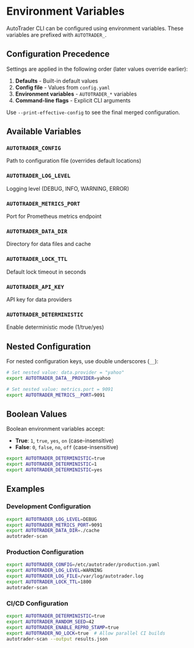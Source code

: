 # Environment Variables

AutoTrader CLI can be configured using environment variables.
These variables are prefixed with `AUTOTRADER_`.

## Configuration Precedence

Settings are applied in the following order (later values override earlier):

1. **Defaults** - Built-in default values
2. **Config file** - Values from `config.yaml`
3. **Environment variables** - `AUTOTRADER_*` variables
4. **Command-line flags** - Explicit CLI arguments

Use `--print-effective-config` to see the final merged configuration.

## Available Variables

### `AUTOTRADER_CONFIG`

Path to configuration file (overrides default locations)

### `AUTOTRADER_LOG_LEVEL`

Logging level (DEBUG, INFO, WARNING, ERROR)

### `AUTOTRADER_METRICS_PORT`

Port for Prometheus metrics endpoint

### `AUTOTRADER_DATA_DIR`

Directory for data files and cache

### `AUTOTRADER_LOCK_TTL`

Default lock timeout in seconds

### `AUTOTRADER_API_KEY`

API key for data providers

### `AUTOTRADER_DETERMINISTIC`

Enable deterministic mode (1/true/yes)


## Nested Configuration

For nested configuration keys, use double underscores (`__`):

```bash
# Set nested value: data.provider = "yahoo"
export AUTOTRADER_DATA__PROVIDER=yahoo

# Set nested value: metrics.port = 9091
export AUTOTRADER_METRICS__PORT=9091
```

## Boolean Values

Boolean environment variables accept:

- **True**: `1`, `true`, `yes`, `on` (case-insensitive)
- **False**: `0`, `false`, `no`, `off` (case-insensitive)

```bash
export AUTOTRADER_DETERMINISTIC=true
export AUTOTRADER_DETERMINISTIC=1
export AUTOTRADER_DETERMINISTIC=yes
```

## Examples

### Development Configuration

```bash
export AUTOTRADER_LOG_LEVEL=DEBUG
export AUTOTRADER_METRICS_PORT=9091
export AUTOTRADER_DATA_DIR=./cache
autotrader-scan
```

### Production Configuration

```bash
export AUTOTRADER_CONFIG=/etc/autotrader/production.yaml
export AUTOTRADER_LOG_LEVEL=WARNING
export AUTOTRADER_LOG_FILE=/var/log/autotrader.log
export AUTOTRADER_LOCK_TTL=1800
autotrader-scan
```

### CI/CD Configuration

```bash
export AUTOTRADER_DETERMINISTIC=true
export AUTOTRADER_RANDOM_SEED=42
export AUTOTRADER_ENABLE_REPRO_STAMP=true
export AUTOTRADER_NO_LOCK=true  # Allow parallel CI builds
autotrader-scan --output results.json
```